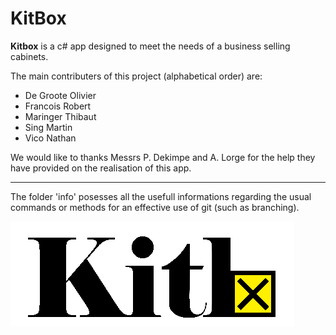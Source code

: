 # KitBox

**Kitbox** is a c# app designed to meet the needs of a business selling cabinets.

The main contributers of this project (alphabetical order) are: 

* De Groote Olivier
* Francois Robert
* Maringer Thibaut
* Sing Martin
* Vico Nathan

We would like to thanks Messrs P. Dekimpe and A. Lorge for the help they have provided on the realisation of this app.


---------------------------------------------------------------------------------------
The folder 'info' posesses all the usefull informations regarding the usual commands or methods for an effective use of git (such as branching).



![alt text][logo]

[logo]: https://github.com/titimar16/KitBox/blob/master/image/3.1.png "KitBox"

